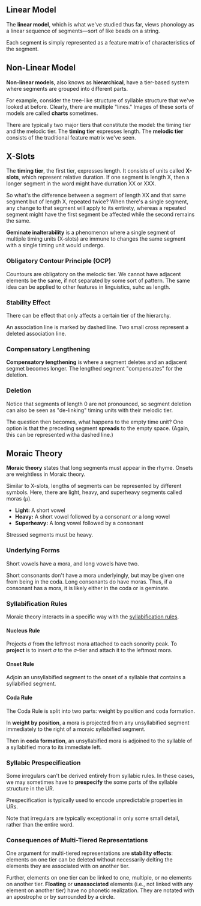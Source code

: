 ## Linear Model

The **linear model**, which is what we've studied thus far, views phonology as a linear sequence of segments—sort of like beads on a string. 

Each segment is simply represented as a feature matrix of characteristics of the segment.

## Non-Linear Model

**Non-linear models**, also knows as **hierarchical**, have a tier-based system where segments are grouped into different parts. 

For example, consider the tree-like structure of syllable structure that we've looked at before. Clearly, there are multiple "lines." Images of these sorts of models are called **charts** sometimes.

There are typically two major tiers that constitute the model: the timing tier and the melodic tier. The **timing tier** expresses length. The **melodic tier** consists of the traditional feature matrix we've seen.

## X-Slots

The **timing tier**, the first tier, expresses length. It consists of units called **X-slots**, which represent relative duration. If one segment is length X, then a longer segment in the word might have durration XX or XXX. 

So what's the difference between a segment of length XX and that same segment but of length X, repeated twice? When there's a single segment, any change to that segment will apply to its entirety, whereas a repeated segment might have the first segment be affected while the second remains the same.

**Geminate inalterability** is a phenomenon where a single segment of multiple timing units (X-slots) are immune to changes the same segment with a single timing unit would undergo. 

### Obligatory Contour Principle (OCP)

Countours are obligatory on the melodic tier. We cannot have adjacent elements be the same, if not separated by some sort of pattern. The same idea can be applied to other features in linguistics, suhc as length.

### Stability Effect

There can be effect that only affects a certain tier of the hierarchy.

An association line is marked by dashed line. Two small cross represent a deleted association line.

### Compensatory Lengthening

**Compensatory lengthening** is where a segment deletes and an adjacent segmet becomes longer. The lengthed segment "compensates" for the deletion.

### Deletion

Notice that segments of length 0 are not pronounced, so segment deletion can also be seen as "de-linking" timing units with their melodic tier. 

The question then becomes, what happens to the empty time unit? One option is that the preceding segment **spreads** to the empty space. (Again, this can be represented witha  dashed line.)

## Moraic Theory

**Moraic theory** states that long segments must appear in the rhyme. Onsets are weightless in Moraic theory.  

Similar to X-slots, lengths of segments can be represented by different symbols. Here, there are light, heavy, and superheavy segments called moras ($\mu$). 
- **Light:** A short vowel
- **Heavy:** A short vowel followed by a consonant *or* a long vowel
- **Superheavy:** A long vowel followed by a consonant

Stressed segments must be heavy.

### Underlying Forms

Short vowels have a mora, and long vowels have two.

Short consonants don't have a mora underlyingly, but may be given one from being in the coda. Long consonants do have moras. Thus, if a consonant has a mora, it is likely either in the coda or is geminate.

### Syllabification Rules

Moraic theory interacts in a specific way with the [syllabification rules](Syllable%20Structure.md#Syllabification%20Algorithm).

#### Nucleus Rule

Projects $\sigma$ from the leftmost mora attached to each sonority peak. To **project** is to insert $\sigma$ to the $\sigma$-tier and attach it to the leftmost mora.

#### Onset Rule

Adjoin an unsyllabified segment to the onset of a syllable that contains a syllabified segment.

#### Coda Rule

The Coda Rule is split into two parts: weight by position and coda formation.

In **weight by position**, a mora is projected from any unsyllabified segment immediately to the right of a moraic syllabified segment.

Then in **coda formation**, an unsyllabified mora is adjoined to the syllable of a syllabified mora to its immediate left. 

### Syllabic Prespecification

Some irregulars can't be derived entirely from syllabic rules. In these cases, we may sometimes have to **prespecify** the some parts of the syllable structure in the UR.

Prespecification is typically used to encode unpredictable properties in URs.

Note that irregulars are typically exceptional in only some small detail, rather than the entire word.

### Consequences of Multi-Tiered Representations

One argument for multi-tiered representations are **stability effects**: elements on one tier can be deleted without necessarily delting the elements they are associated with on another tier.

Further, elements on one tier can be linked to one, multiple, or no elements on another tier. **Floating** or **unassociated** elements (i.e., not linked with any element on another tier) have no phonetic realization. They are notated with an apostrophe or by surrounded by a circle. 

